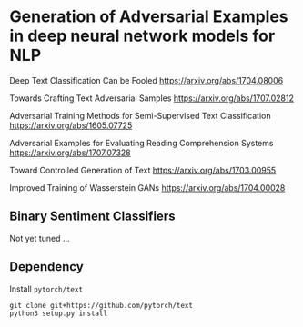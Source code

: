 # Generation of Adversarial Examples in deep neural network models for NLP

Deep Text Classification Can be Fooled https://arxiv.org/abs/1704.08006

Towards Crafting Text Adversarial Samples https://arxiv.org/abs/1707.02812

Adversarial Training Methods for Semi-Supervised Text Classification https://arxiv.org/abs/1605.07725

Adversarial Examples for Evaluating Reading Comprehension Systems https://arxiv.org/abs/1707.07328

Toward Controlled Generation of Text https://arxiv.org/abs/1703.00955

Improved Training of Wasserstein GANs https://arxiv.org/abs/1704.00028

## Binary Sentiment Classifiers

Not yet tuned ...


## Dependency

Install `pytorch/text`

```
git clone git+https://github.com/pytorch/text
python3 setup.py install
```
